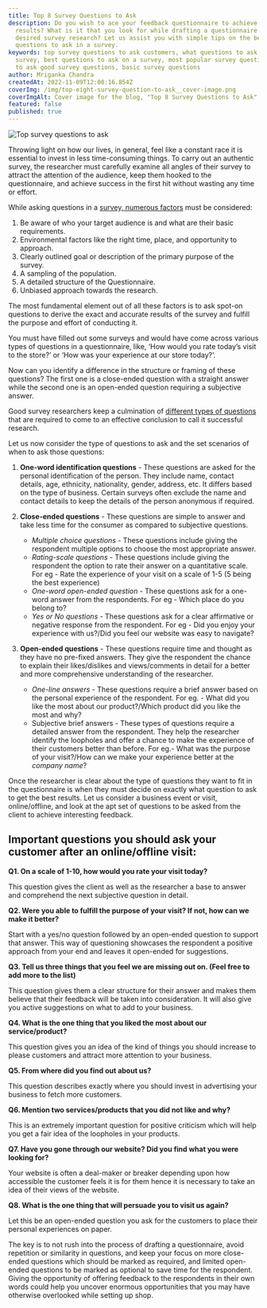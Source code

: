 ```yaml
---
title: Top 8 Survey Questions to Ask
description: Do you wish to ace your feedback questionnaire to achieve the best
  results? What is it that you look for while drafting a questionnaire for your
  desired survey research? Let us assist you with simple tips on the best
  questions to ask in a survey.
keywords: top survey questions to ask customers, what questions to ask for
  survey, best questions to ask on a survey, most popular survey questions, how
  to ask good survey questions, basic survey questions
author: Mriganka Chandra
createdAt: 2022-11-09T12:08:16.854Z
coverImg: /img/top-eight-survey-question-to-ask__cover-image.png
coverImgAlt: Cover image for the blog, "Top 8 Survey Questions to Ask"
featured: false
published: true
---
```


![Top survey questions to ask](/img/top-eight-survey-question-to-ask__cover-image.png 'Top survey questions to ask')

Throwing light on how our lives, in general, feel like a constant race it is essential to invest in less time-consuming things. To carry out an authentic survey, the researcher must carefully examine all angles of their survey to attract the attention of the audience, keep them hooked to the questionnaire, and achieve success in the first hit without wasting any time or effort.

While asking questions in a [survey, numerous factors](https://www.alchemer.com/resources/blog/designing-surveys/) must be considered:

1. Be aware of who your target audience is and what are their basic requirements.
2. Environmental factors like the right time, place, and opportunity to approach.
3. Clearly outlined goal or description of the primary purpose of the survey.
4. A sampling of the population.
5. A detailed structure of the Questionnaire.
6. Unbiased approach towards the research.

The most fundamental element out of all these factors is to ask spot-on questions to derive the exact and accurate results of the survey and fulfill the purpose and effort of conducting it.

You must have filled out some surveys and would have come across various types of questions in a questionnaire, like, ‘How would you rate today’s visit to the store?’ or ‘How was your experience at our store today?’.

Now can you identify a difference in the structure or framing of these questions? The first one is a close-ended question with a straight answer while the second one is an open-ended question requiring a subjective answer.

Good survey researchers keep a culmination of [different types of questions](https://formester.com/blog/best-survey-questions/) that are required to come to an effective conclusion to call it successful research.

Let us now consider the type of questions to ask and the set scenarios of when to ask those questions:

1. **One-word identification questions** - These questions are asked for the personal identification of the person. They include name, contact details, age, ethnicity, nationality, gender, address, etc. It differs based on the type of business. Certain surveys often exclude the name and contact details to keep the details of the person anonymous if required.
2. **Close-ended questions** - These questions are simple to answer and take less time for the consumer as compared to subjective questions.

   - _Multiple choice questions_ - These questions include giving the respondent multiple options to choose the most appropriate answer.
   - _Rating-scale questions_ - These questions include giving the respondent the option to rate their answer on a quantitative scale. For eg - Rate the experience of your visit on a scale of 1-5 (5 being the best experience)
   - _One-word open-ended question_ - These questions ask for a one-word answer from the respondents. For eg - Which place do you belong to?
   - _Yes or No questions_ - These questions ask for a clear affirmative or negative response from the respondent. For eg - Did you enjoy your experience with us?/Did you feel our website was easy to navigate?

3. **Open-ended questions** - These questions require time and thought as they have no pre-fixed answers. They give the respondent the chance to explain their likes/dislikes and views/comments in detail for a better and more comprehensive understanding of the researcher.

   - _One-line answers_ - These questions require a brief answer based on the personal experience of the respondent. For eg. - What did you like the most about our product?/Which product did you like the most and why?
   - Subjective brief answers - These types of questions require a detailed answer from the respondent. They help the researcher identify the loopholes and offer a chance to make the experience of their customers better than before. For eg.- What was the purpose of your visit?/How can we make your experience better at the _company name_?

Once the researcher is clear about the type of questions they want to fit in the questionnaire is when they must decide on exactly what question to ask to get the best results. Let us consider a business event or visit, online/offline, and look at the apt set of questions to be asked from the client to achieve interesting feedback.

## Important questions you should ask your customer after an online/offline visit:

**Q1. On a scale of 1-10, how would you rate your visit today?**

This question gives the client as well as the researcher a base to answer and comprehend the next subjective question in detail.

**Q2. Were you able to fulfill the purpose of your visit? If not, how can we make it better?**

Start with a yes/no question followed by an open-ended question to support that answer. This way of questioning showcases the respondent a positive approach from your end and leaves it open-ended for suggestions.

**Q3. Tell us three things that you feel we are missing out on. (Feel free to add more to the list)**

This question gives them a clear structure for their answer and makes them believe that their feedback will be taken into consideration. It will also give you active suggestions on what to add to your business.

**Q4. What is the one thing that you liked the most about our service/product?**

This question gives you an idea of the kind of things you should increase to please customers and attract more attention to your business.

**Q5. From where did you find out about us?**

This question describes exactly where you should invest in advertising your business to fetch more customers.

**Q6. Mention two services/products that you did not like and why?**

This is an extremely important question for positive criticism which will help you get a fair idea of the loopholes in your products.

**Q7. Have you gone through our website? Did you find what you were looking for?**

Your website is often a deal-maker or breaker depending upon how accessible the customer feels it is for them hence it is necessary to take an idea of their views of the website.

**Q8. What is the one thing that will persuade you to visit us again?**

Let this be an open-ended question you ask for the customers to place their personal experiences on paper.

The key is to not rush into the process of drafting a questionnaire, avoid repetition or similarity in questions, and keep your focus on more close-ended questions which should be marked as required, and limited open-ended questions to be marked as optional to save time for the respondent. Giving the opportunity of offering feedback to the respondents in their own words could help you uncover enormous opportunities that you may have otherwise overlooked while setting up shop.
